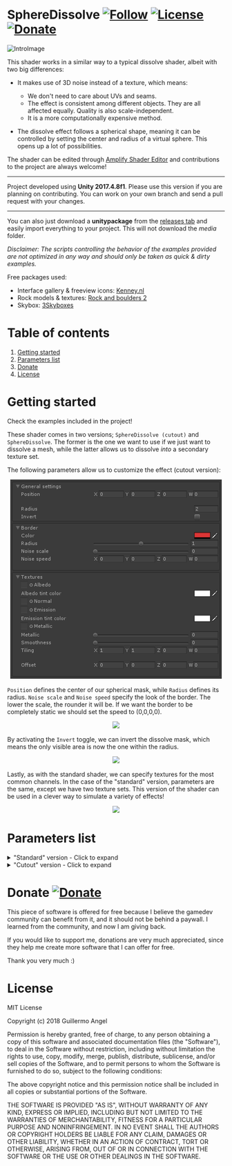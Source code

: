 # SphereDissolve [![Follow](https://img.shields.io/github/followers/adultlink.svg?style=social&label=Follow)](https://github.com/adultlink) [![License](https://img.shields.io/badge/License-MIT-lightgrey.svg?style=flat)](http://adultlink.mit-license.org) [![Donate](https://img.shields.io/badge/Donate-PayPal-green.svg)](https://www.paypal.me/adultlink/5usd) 

![IntroImage](Media/Rocks.gif)

This shader works in a similar way to a typical dissolve shader, albeit with two big differences:

- It makes use of 3D noise instead of a texture, which means:
   - We don't need to care about UVs and seams.
   - The effect is consistent among different objects. They are all affected equally. Quality is also scale-independent.
   - It is a more computationally expensive method.

- The dissolve effect follows a spherical shape, meaning it can be controlled by setting the center and radius of a virtual sphere. This opens up a lot of possibilities.

The shader can be edited through [Amplify Shader Editor](http://amplify.pt/unity/amplify-shader-editor) and contributions to the project are always welcome!

---

Project developed using **Unity 2017.4.8f1**. Please use this version if you are planning on contributing. You can work on your own branch and send a pull request with your changes.

---

You can also just download a **unitypackage** from the [releases tab](https://github.com/AdultLink/SphereDissolve/releases) and easily import everything to your project. This will not download the _media_ folder.

_Disclaimer: The scripts controlling the behavior of the examples provided are not optimized in any way and should only be taken as quick & dirty examples._

Free packages used:

- Interface gallery & freeview icons: [Kenney.nl](https://kenney.nl/)
- Rock models & textures: [Rock and boulders 2](https://assetstore.unity.com/packages/3d/props/exterior/rock-and-boulders-2-6947)
- Skybox: [3Skyboxes](https://assetstore.unity.com/packages/2d/textures-materials/sky/3-skyboxes-25142)

# Table of contents
1. [Getting started](#getting-started)
2. [Parameters list](#parameters-list)
3. [Donate](#donate)
4. [License](#license)

# Getting started

Check the examples included in the project!

These shader comes in two versions; ``SphereDissolve (cutout)`` and ``SphereDissolve``. The former is the one we want to use if we just want to dissolve a mesh, while the latter allows us to dissolve _into_ a secondary texture set.

The following parameters allow us to customize the effect (cutout version):

<p align="center">
   <img src="Media/Parameters.png">
</p>

``Position`` defines the center of our spherical mask, while ``Radius`` defines its radius. ``Noise scale`` and ``Noise speed`` specify the look of the border. The lower the scale, the rounder it will be. If we want the border to be completely static we should set the speed to (0,0,0,0).

<p align="center">
   <img src="Media/PortalRoom.gif">
</p>

By activating the ``Invert`` toggle, we can invert the dissolve mask, which means the only visible area is now the one within the radius.

<p align="center">
   <img src="Media/Explorer.gif">
</p>

Lastly, as with the standard shader, we can specify textures for the most common channels. In the case of the "standard" version, parameters are the same, except we have two texture sets. This version of the shader can be used in a clever way to simulate a variety of effects!

<p align="center">
   <img src="Media/Link.gif">
</p>

# Parameters list

<details><summary>"Standard" version - Click to expand</summary><p>
 
```C#

//MAIN SETTINGS
_Position
_Radius
_Invert

//BORDER SETTINGS
_Bordercolor
_Borderradius
_Bordernoisescale
_Noisespeed

//TEXTURE SET1 SETTINGS
_Set1_albedo
_Set1_albedo_tint
_Set1_normal
_Set1_emission
_Set1_emission_tint
_Set1_metallic
_Set1_metallic_multiplier
_Set1_smoothness
_Set1_tiling
_Set1_offset

//TEXTURE SET2 SETTINGS
_Set2_albedo
_Set2_albedo_tint
_Set2_normal
_Set2_emission
_Set2_emission_tint
_Set2_metallic
_Set2_metallic_multiplier
_Set2_smoothness
_Set2_tiling
_Set2_offset

```

</p></details>

<details><summary>"Cutout" version - Click to expand</summary><p>

```C#

//MAIN SETTINGS
_Position
_Radius
_Invert

//BORDER SETTINGS
_Bordercolor
_Borderradius
_Bordernoisescale
_Noisespeed

//TEXTURE SETTINGS
_Albedo
_Albedo_tint
_Normal
_Emission
_Emission_tint
_Metallic
_Metallic_multiplier
_Smoothness
_Tiling
_Offset

```

</p></details>

# Donate [![Donate](https://img.shields.io/badge/Donate-PayPal-green.svg)](https://www.paypal.me/adultlink/5usd)

This piece of software is offered for free because I believe the gamedev community can benefit from it, and it should not be behind a paywall. I learned from the community, and now I am giving back.

If you would like to support me, donations are very much appreciated, since they help me create more software that I can offer for free.

Thank you very much :)

# License
MIT License

Copyright (c) 2018 Guillermo Angel

Permission is hereby granted, free of charge, to any person obtaining a copy
of this software and associated documentation files (the "Software"), to deal
in the Software without restriction, including without limitation the rights
to use, copy, modify, merge, publish, distribute, sublicense, and/or sell
copies of the Software, and to permit persons to whom the Software is
furnished to do so, subject to the following conditions:

The above copyright notice and this permission notice shall be included in all
copies or substantial portions of the Software.

THE SOFTWARE IS PROVIDED "AS IS", WITHOUT WARRANTY OF ANY KIND, EXPRESS OR
IMPLIED, INCLUDING BUT NOT LIMITED TO THE WARRANTIES OF MERCHANTABILITY,
FITNESS FOR A PARTICULAR PURPOSE AND NONINFRINGEMENT. IN NO EVENT SHALL THE
AUTHORS OR COPYRIGHT HOLDERS BE LIABLE FOR ANY CLAIM, DAMAGES OR OTHER
LIABILITY, WHETHER IN AN ACTION OF CONTRACT, TORT OR OTHERWISE, ARISING FROM,
OUT OF OR IN CONNECTION WITH THE SOFTWARE OR THE USE OR OTHER DEALINGS IN THE
SOFTWARE.
